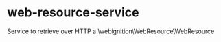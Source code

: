 web-resource-service
====================

Service to retrieve over HTTP a \webignition\WebResource\WebResource
